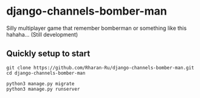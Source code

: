 # django-channels-bomber-man
Silly multiplayer game that remember bomberman or something like this hahaha... (Still development)


## Quickly setup to start

````
git clone https://github.com/Rharan-Ru/django-channels-bomber-man.git
cd django-channels-bomber-man
````


````
python3 manage.py migrate
python3 manage.py runserver
````

